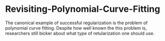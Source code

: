 # Revisiting-Polynomial-Curve-Fitting
The canonical example of successful regularization is the problem of polynomial curve fitting. Despite how well known the this problem is, researchers still bicker about what type of retularization one should use. 
